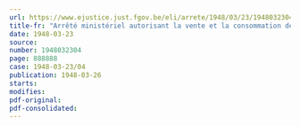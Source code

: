 ```yaml
---
url: https://www.ejustice.just.fgov.be/eli/arrete/1948/03/23/1948032304/justel
title-fr: "Arrêté ministériel autorisant la vente et la consommation de viande le mardi 30 mars 1948"
date: 1948-03-23
source:
number: 1948032304
page: 888888
case: 1948-03-23/04
publication: 1948-03-26
starts:
modifies:
pdf-original:
pdf-consolidated:
---
```


